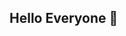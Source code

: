 ## Hello Everyone 👋

<!--
**georgiajWNCC/georgiajWNCC** is a ✨ _special_ ✨ repository because its `README.md` (this file) appears on your GitHub profile.

Here are some ideas to get you started:

- 🛠 I’m currently working on school projects and a homesteading management tool using python.
- 💡 I’m currently learning Windows Server, Linux, and Coding.
- 🐓 I’m looking to collaborate on a homesteading managment tool.
- 🤔 I’m looking for help with cybersecurity project and home lab ideas.
- 💬 Ask me about anything related to computer science, homesteading, powerlifting, or emergency medicine.
- 📫 How to reach me: georgiaj@wncc.edu
- 📫 LinkedIn: https://www.linkedin.com/in/jon-georg-6633ba28b/
- ⚡ Fun fact 1: I like to garden, read, and powerlift on my downtime. 

-->
